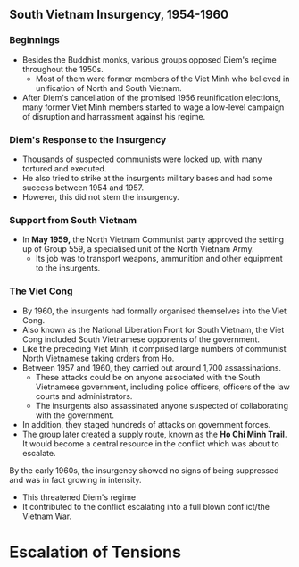 ## South Vietnam Insurgency, 1954-1960

### Beginnings

- Besides the Buddhist monks, various groups opposed Diem's regime throughout the 1950s.
    * Most of them were former members of the Viet Minh who believed in unification of North and South Vietnam.
- After Diem's cancellation of the promised 1956 reunification elections, many former Viet Minh members started to wage a low-level campaign of disruption and harrassment against his regime.

### Diem's Response to the Insurgency

- Thousands of suspected communists were locked up, with many tortured and executed. 
- He also tried to strike at the insurgents military bases and had some success between 1954 and 1957.
- However, this did not stem the insurgency.

### Support from South Vietnam

- In __May 1959,__ the North Vietnam Communist party approved the setting up of Group 559, a specialised unit of the North Vietnam Army.
    * Its job was to transport weapons, ammunition and other equipment to the insurgents.

### The Viet Cong

- By 1960, the insurgents had formally organised themselves into the Viet Cong.
- Also known as the National Liberation Front for South Vietnam, the Viet Cong included South Vietnamese opponents of the government.
- Like the preceding Viet Minh, it comprised large numbers of communist North Vietnamese taking orders from Ho.
- Between 1957 and 1960, they carried out around 1,700 assassinations.
    * These attacks could be on anyone associated with the South Vietnamese government, including police officers, officers of the law courts and administrators.
    * The insurgents also assassinated anyone suspected of collaborating with the government.
- In addition, they staged hundreds of attacks on government forces.
- The group later created a supply route, known as the __Ho Chi Minh Trail__. It would become a central resource in the conflict which was about to escalate.

By the early 1960s, the insurgency showed no signs of being suppressed and was in fact growing in intensity.
- This threatened Diem's regime
- It contributed to the conflict escalating into a full blown conflict/the Vietnam War.

# Escalation of Tensions

